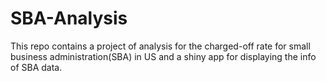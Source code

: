 # SBA-Analysis
This repo contains a project of analysis for the charged-off rate for small business administration(SBA) in US and a shiny app for displaying the info of SBA data.
